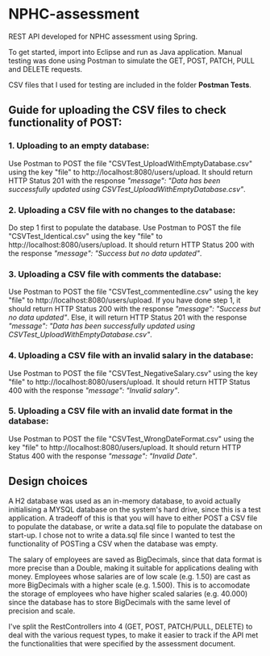 # NPHC-assessment
REST API developed for NPHC assessment using Spring.

To get started, import into Eclipse and run as Java application. Manual testing was done using Postman to simulate the GET, POST, PATCH, PULL and DELETE requests.

CSV files that I used for testing are included in the folder **Postman Tests**.

## Guide for uploading the CSV files to check functionality of POST:
### 1. Uploading to an empty database:
Use Postman to POST the file "CSVTest_UploadWithEmptyDatabase.csv" using the key "file" to http://localhost:8080/users/upload. It should return HTTP Status 201 with the response *"message": "Data has been successfully updated using CSVTest_UploadWithEmptyDatabase.csv"*.

### 2. Uploading a CSV file with no changes to the database:
Do step 1 first to populate the database.
Use Postman to POST the file "CSVTest_Identical.csv" using the key "file" to http://localhost:8080/users/upload. It should return HTTP Status 200 with the response *"message": "Success but no data updated"*.

### 3. Uploading a CSV file with comments the database:
Use Postman to POST the file "CSVTest_commentedline.csv" using the key "file" to http://localhost:8080/users/upload. If you have done step 1, it should return HTTP Status 200 with the response *"message": "Success but no data updated"*. Else, it will return HTTP Status 201 with the response *"message": "Data has been successfully updated using CSVTest_UploadWithEmptyDatabase.csv"*.

### 4. Uploading a CSV file with an invalid salary in the database:
Use Postman to POST the file "CSVTest_NegativeSalary.csv" using the key "file" to http://localhost:8080/users/upload. It should return HTTP Status 400 with the response *"message": "Invalid salary"*.

### 5. Uploading a CSV file with an invalid date format in the database:
Use Postman to POST the file "CSVTest_WrongDateFormat.csv" using the key "file" to http://localhost:8080/users/upload. It should return HTTP Status 400 with the response *"message": "Invalid Date"*.


## Design choices

A H2 database was used as an in-memory database, to avoid actually initialising a MYSQL database on the system's hard drive, since this is a test application. A tradeoff of this is that you will have to either POST a CSV file to populate the database, or write a data.sql file to populate the database on start-up. I chose not to write a data.sql file since I wanted to test the functionality of POSTing a CSV when the database was empty.

The salary of employees are saved as BigDecimals, since that data format is more precise than a Double, making it suitable for applications dealing with money. Employees whose salaries are of low scale (e.g. 1.50) are cast as more BigDecimals with a higher scale (e.g. 1.500). This is to accomodate the storage of employees who have higher scaled salaries (e.g. 40.000) since the database has to store BigDecimals with the same level of precision and scale.

I've split the RestControllers into 4 (GET, POST, PATCH/PULL, DELETE) to deal with the various request types, to make it easier to track if the API met the functionalities that were specified by the assessment document.
